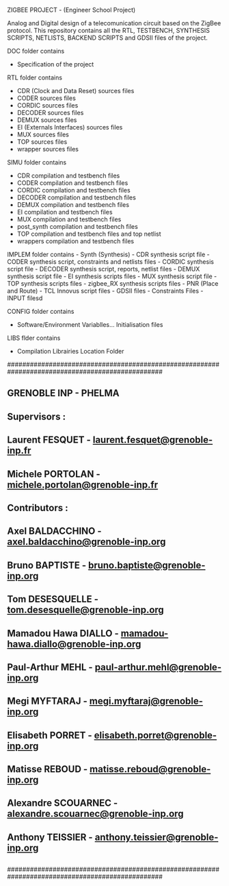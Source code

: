 ZIGBEE PROJECT - (Engineer School Project)

Analog and Digital design of a telecomunication circuit based on the ZigBee protocol.
This repository contains all the RTL, TESTBENCH, SYNTHESIS SCRIPTS, NETLISTS, BACKEND SCRIPTS and 
GDSII files of the project.

DOC folder contains
  - Specification of the project

RTL folder contains  
  - CDR     (Clock and Data Reset) sources files
  - CODER   sources files
  - CORDIC  sources files
  - DECODER sources files
  - DEMUX   sources files
  - EI      (Externals Interfaces) sources files
  - MUX     sources files
  - TOP     sources files
  - wrapper sources files

SIMU folder contains
  - CDR        compilation and testbench files
  - CODER      compilation and testbench files
  - CORDIC     compilation and testbench files
  - DECODER    compilation and testbench files
  - DEMUX      compilation and testbench files
  - EI         compilation and testbench files
  - MUX        compilation and testbench files
  - post_synth compilation and testbench files
  - TOP        compilation and testbench files and top netlist
  - wrappers   compilation and testbench files

IMPLEM folder contains
    - Synth (Synthesis)
      - CDR       synthesis script  file
      - CODER     synthesis script, constraints and netlists files
      - CORDIC    synthesis script  file
      - DECODER   synthesis script, reports, netlist files
      - DEMUX     synthesis script  file
      - EI        synthesis scripts files
      - MUX       synthesis script  file
      - TOP       synthesis scripts files
      - zigbee_RX synthesis scripts files
    - PNR   (Place and Route) 
      - TCL Innovus script files
      - GDSII files
      - Constraints Files
      - INPUT filesd

CONFIG folder contains
  - Software/Environment Variablles... Initialisation files

LIBS flder contains
  - Compilation Librairies Location Folder












#################################################################################################
##                                                                                             ##
##                                  GRENOBLE INP - PHELMA                                      ##
##                                                                                             ##
##              Supervisors  :                                                                 ##
##                  Laurent      FESQUET      -  laurent.fesquet@grenoble-inp.fr               ##
##                  Michele      PORTOLAN     -  michele.portolan@grenoble-inp.fr              ##
##                                                                                             ##
##              Contributors :                                                                 ##
##                  Axel         BALDACCHINO  -  axel.baldacchino@grenoble-inp.org             ##
##                  Bruno        BAPTISTE     -  bruno.baptiste@grenoble-inp.org               ##
##                  Tom          DESESQUELLE  -  tom.desesquelle@grenoble-inp.org              ##
##                  Mamadou Hawa DIALLO       -  mamadou-hawa.diallo@grenoble-inp.org          ##    
##                  Paul-Arthur  MEHL         -  paul-arthur.mehl@grenoble-inp.org             ##
##                  Megi         MYFTARAJ     -  megi.myftaraj@grenoble-inp.org                ##
##                  Elisabeth    PORRET       -  elisabeth.porret@grenoble-inp.org             ## 
##                  Matisse      REBOUD       -  matisse.reboud@grenoble-inp.org               ##
##                  Alexandre    SCOUARNEC    -  alexandre.scouarnec@grenoble-inp.org          ##    
##                  Anthony      TEISSIER     -  anthony.teissier@grenoble-inp.org             ##  
##                                                                                             ## 
#################################################################################################